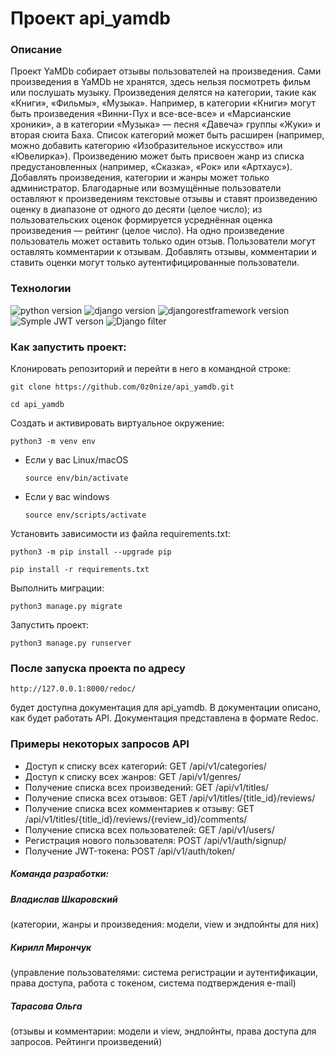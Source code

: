 # Проект api_yamdb
### Описание
Проект YaMDb собирает отзывы пользователей на произведения. Сами произведения в YaMDb не хранятся, здесь нельзя посмотреть фильм или послушать музыку.
Произведения делятся на категории, такие как «Книги», «Фильмы», «Музыка». Например, в категории «Книги» могут быть произведения «Винни-Пух и все-все-все» и «Марсианские хроники», а в категории «Музыка» — песня «Давеча» группы «Жуки» и вторая сюита Баха. Список категорий может быть расширен (например, можно добавить категорию «Изобразительное искусство» или «Ювелирка»). 
Произведению может быть присвоен жанр из списка предустановленных (например, «Сказка», «Рок» или «Артхаус»). 
Добавлять произведения, категории и жанры может только администратор.
Благодарные или возмущённые пользователи оставляют к произведениям текстовые отзывы и ставят произведению оценку в диапазоне от одного до десяти (целое число); из пользовательских оценок формируется усреднённая оценка произведения — рейтинг (целое число). На одно произведение пользователь может оставить только один отзыв.
Пользователи могут оставлять комментарии к отзывам.
Добавлять отзывы, комментарии и ставить оценки могут только аутентифицированные пользователи.

### Технологии
![python version](https://img.shields.io/badge/Python-3.9.10-green?logo=python)
![django version](https://img.shields.io/badge/Django-3.2-green?logo=django)
![djangorestframework version](https://img.shields.io/badge/djangorestframework-3.12.4-green?logo=django)
![Symple JWT verson](https://img.shields.io/badge/Simple%20JWT-%202.1.0-green?logo=django)
![Django filter](https://img.shields.io/badge/Django%20filter-%2022.1-green?logo=django)

### Как запустить проект:

Клонировать репозиторий и перейти в него в командной строке:

`git clone https://github.com/0z0nize/api_yamdb.git`

`cd api_yamdb`

Cоздать и активировать виртуальное окружение:

`python3 -m venv env`

- Если у вас Linux/macOS
    
    `source env/bin/activate`
    
- Если у вас windows
    
    `source env/scripts/activate`
    

Установить зависимости из файла requirements.txt:

`python3 -m pip install --upgrade pip`

`pip install -r requirements.txt`


Выполнить миграции:

`python3 manage.py migrate`

Запустить проект:

`python3 manage.py runserver`

### После запуска проекта по адресу 

`http://127.0.0.1:8000/redoc/`

будет доступна документация для api_yamdb. В документации описано, как будет работать API. Документация представлена в формате Redoc.

### Примеры некоторых запросов API
* Доступ к списку всех категорий:
GET /api/v1/categories/
* Доступ к списку всех жанров:
GET /api/v1/genres/
* Получение списка всех произведений:
GET /api/v1/titles/
* Получение списка всех отзывов:
GET /api/v1/titles/{title_id}/reviews/
* Получение списка всех комментариев к отзыву:
GET /api/v1/titles/{title_id}/reviews/{review_id}/comments/
* Получение списка всех пользователей:
GET /api/v1/users/
* Регистрация нового пользователя:
POST /api/v1/auth/signup/
* Получение JWT-токена:
POST /api/v1/auth/token/



##### Команда разработки:
##### _Владислав Шкаровский_
(категории, жанры и произведения: модели, view и эндпойнты для них)
##### _Кирилл Мирончук_ 
(управление пользователями: система регистрации и аутентификации, права доступа, работа с токеном, система подтверждения e-mail)
##### _Тарасова Ольга_
(отзывы и комментарии: модели и view, эндпойнты, права доступа для запросов. Рейтинги произведений)